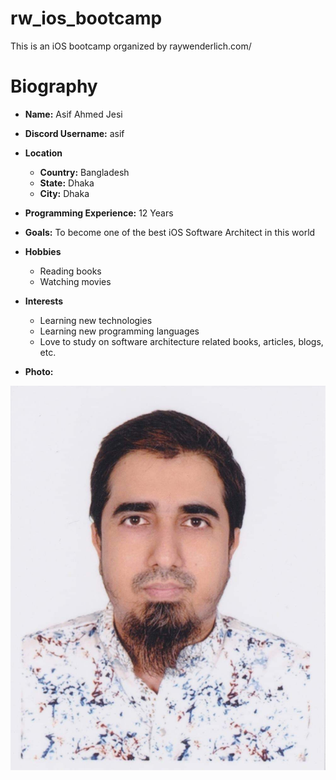 
# rw_ios_bootcamp
This is an iOS bootcamp organized by raywenderlich.com/

# Biography

- **Name:** Asif Ahmed Jesi

- **Discord Username:** asif

- **Location**
	- **Country:** Bangladesh
	- **State:** Dhaka
	- **City:** Dhaka

- **Programming Experience:** 12 Years

- **Goals:** To become one of the best iOS Software Architect in this world

- **Hobbies**
	- Reading books
	- Watching movies

- **Interests**
	- Learning new technologies
	- Learning new programming languages
	- Love to study on software architecture related books, articles, blogs, etc.

- **Photo:**

![Asif Ahmed Jesi](/asif_ahmed_jesi.jpg)
